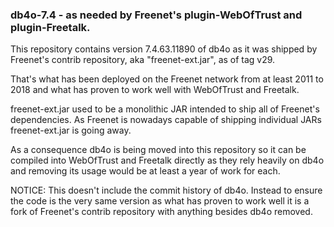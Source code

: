 ### db4o-7.4 - as needed by Freenet's plugin-WebOfTrust and plugin-Freetalk.

This repository contains version 7.4.63.11890 of db4o as it was shipped
by Freenet's contrib repository, aka "freenet-ext.jar", as of tag v29.

That's what has been deployed on the Freenet network from at least 2011
to 2018 and what has proven to work well with WebOfTrust and Freetalk.

freenet-ext.jar used to be a monolithic JAR intended to ship all of
Freenet's dependencies. As Freenet is nowadays capable of shipping
individual JARs freenet-ext.jar is going away.

As a consequence db4o is being moved into this repository so it can be
compiled into WebOfTrust and Freetalk directly as they rely heavily on
db4o and removing its usage would be at least a year of work for each.

NOTICE: This doesn't include the commit history of db4o. Instead to
ensure the code is the very same version as what has proven to work well
it is a fork of Freenet's contrib repository with anything besides db4o
removed.
